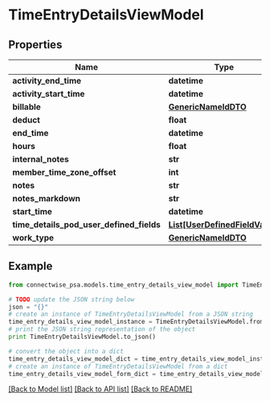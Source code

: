 # TimeEntryDetailsViewModel


## Properties
Name | Type | Description | Notes
------------ | ------------- | ------------- | -------------
**activity_end_time** | **datetime** |  | [optional] 
**activity_start_time** | **datetime** |  | [optional] 
**billable** | [**GenericNameIdDTO**](GenericNameIdDTO.md) |  | [optional] 
**deduct** | **float** |  | [optional] 
**end_time** | **datetime** |  | [optional] 
**hours** | **float** |  | [optional] 
**internal_notes** | **str** |  | [optional] 
**member_time_zone_offset** | **int** |  | [optional] 
**notes** | **str** |  | [optional] 
**notes_markdown** | **str** |  | [optional] 
**start_time** | **datetime** |  | [optional] 
**time_details_pod_user_defined_fields** | [**List[UserDefinedFieldValue]**](UserDefinedFieldValue.md) |  | [optional] 
**work_type** | [**GenericNameIdDTO**](GenericNameIdDTO.md) |  | [optional] 

## Example

```python
from connectwise_psa.models.time_entry_details_view_model import TimeEntryDetailsViewModel

# TODO update the JSON string below
json = "{}"
# create an instance of TimeEntryDetailsViewModel from a JSON string
time_entry_details_view_model_instance = TimeEntryDetailsViewModel.from_json(json)
# print the JSON string representation of the object
print TimeEntryDetailsViewModel.to_json()

# convert the object into a dict
time_entry_details_view_model_dict = time_entry_details_view_model_instance.to_dict()
# create an instance of TimeEntryDetailsViewModel from a dict
time_entry_details_view_model_form_dict = time_entry_details_view_model.from_dict(time_entry_details_view_model_dict)
```
[[Back to Model list]](../README.md#documentation-for-models) [[Back to API list]](../README.md#documentation-for-api-endpoints) [[Back to README]](../README.md)


